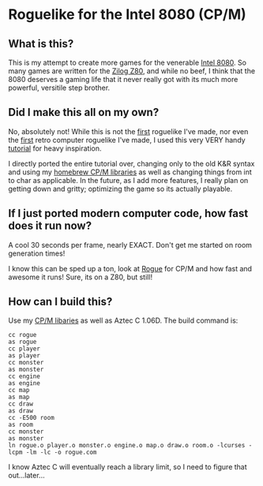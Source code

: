 # Roguelike for the Intel 8080 (CP/M)

## What is this?
This is my attempt to create more games for the venerable [Intel 8080](https://en.wikipedia.org/wiki/Intel_8080). So many games are written for the [Zilog Z80](https://en.wikipedia.org/wiki/Zilog_Z80), and while no beef, I think that the 8080 deserves a gaming life that it never really got with its much more powerful, versitile step brother.

## Did I make this all on my own?
No, absolutely not! While this is not the [first](https://github.com/ProgrammingCube/CmdRogue) roguelike I've made, nor even the [first](https://github.com/ProgrammingCube/SymRogue) retro computer roguelike I've made, I used this very VERY handy [tutorial](https://dev.to/ignaoya/series/13852) for heavy inspiration.

I directly ported the entire tutorial over, changing only to the old K&R syntax and using my [homebrew CP/M libraries](https://github.com/ProgrammingCube/CPM_Aztec_C_Libraries) as well as changing things from int to char as applicable. In the future, as I add more features, I really plan on getting down and gritty; optimizing the game so its actually playable.

## If I just ported modern computer code, how fast does it run now?
A cool 30 seconds per frame, nearly EXACT. Don't get me started on room generation times!

I know this can be sped up a ton, look at [Rogue](https://groups.google.com/g/imsai8080esp/c/gRAjnK-aN0I) for CP/M and how fast and awesome it runs! Sure, its on a Z80, but still!

## How can I build this?
Use my [CP/M libaries](https://github.com/ProgrammingCube/CPM_Aztec_C_Libraries) as well as Aztec C 1.06D. The build command is:
```
cc rogue
as rogue
cc player
as player
cc monster
as monster
cc engine
as engine
cc map
as map
cc draw
as draw
cc -E500 room
as room
cc monster
as monster
ln rogue.o player.o monster.o engine.o map.o draw.o room.o -lcurses -lcpm -lm -lc -o rogue.com
```
I know Aztec C will eventually reach a library limit, so I need to figure that out...later...
